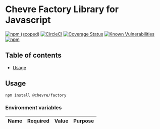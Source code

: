# Chevre Factory Library for Javascript

[![npm (scoped)](https://img.shields.io/npm/v/@chevre/factory.svg)](https://www.npmjs.com/package/@chevre/factory)
[![CircleCI](https://circleci.com/gh/chevre-jp/factory.svg?style=shield)](https://circleci.com/gh/chevre-jp/factory)
[![Coverage Status](https://coveralls.io/repos/github/chevre-jp/factory/badge.svg?branch=master)](https://coveralls.io/github/chevre-jp/factory?branch=master)
[![Known Vulnerabilities](https://snyk.io/test/github/chevre-jp/factory/badge.svg)](https://snyk.io/test/github/chevre-jp/factory)
[![npm](https://img.shields.io/npm/dm/@chevre/factory.svg)](https://nodei.co/npm/@chevre/factory/)

## Table of contents

* [Usage](#usage)

## Usage

```shell
npm install @chevre/factory
```

### Environment variables

| Name | Required | Value | Purpose |
| ---- | -------- | ----- | ------- |
